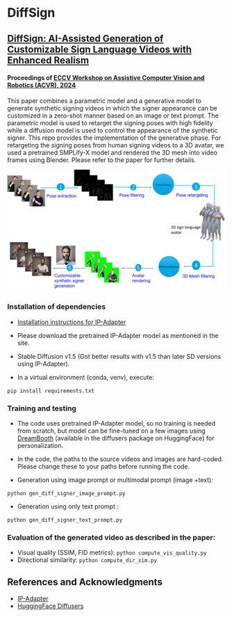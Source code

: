 # DiffSign 


## [DiffSign: AI-Assisted Generation of Customizable Sign Language Videos with Enhanced Realism](https://arxiv.org/abs/2412.03878)
#### Proceedings of [ECCV Workshop on Assistive Computer Vision and Robotics (ACVR), 2024](https://iplab.dmi.unict.it/acvr2024/)
This paper combines a parametric model and a generative model to generate synthetic signing videos 
in which the signer appearance can be customized in a zero-shot manner based on an image or
text prompt. The parametric model is used to retarget the signing poses with high fidelity while a diffusion
model is used to control the appearance of the synthetic signer. 
This repo provides the implementation of the generative phase. For retargeting the signing poses
from human signing videos to a 3D avatar, we used a pretrained SMPLify-X model and rendered the 
3D mesh into video frames using Blender. Please refer to the paper for further details.


!["Synthetic signer generation pipeline"](images/pipeline.jpg?raw=true)

### Installation of dependencies
- [Installation instructions for IP-Adapter](https://github.com/tencent-ailab/IP-Adapter)
- Please download the pretrained IP-Adapter model as mentioned in the site.

- Stable Diffusion v1.5 (Got better results with v1.5 than later SD versions using IP-Adapter).

- In a virtual environment (conda, venv), execute:
```
pip install requirements.txt
```

### Training and testing
- The code uses pretrained IP-Adapter model, so no training is needed from scratch,
  but model can be fine-tuned on a few images using [DreamBooth](https://dreambooth.github.io/)
  (available in the diffusers package on HuggingFace) for personalization.
  
- In the code, the paths to the source videos and images are hard-coded. Please 
  change these to your paths before running the code.

- Generation using image prompt or multimodal prompt (image +text): 
```
python gen_diff_signer_image_prompt.py
```

- Generation using only text prompt : 
```
python gen_diff_signer_text_prompt.py
```

### Evaluation of the generated video as described in the paper:
  - Visual quality (SSIM, FID metrics): ```python compute_vis_quality.py```
  - Directional similarity: ```python compute_dir_sim.py```



## References  and Acknowledgments
- [IP-Adapter](https://github.com/tencent-ailab/IP-Adapter)
- [HuggingFace Diffusers](https://huggingface.co/docs/diffusers/index)

